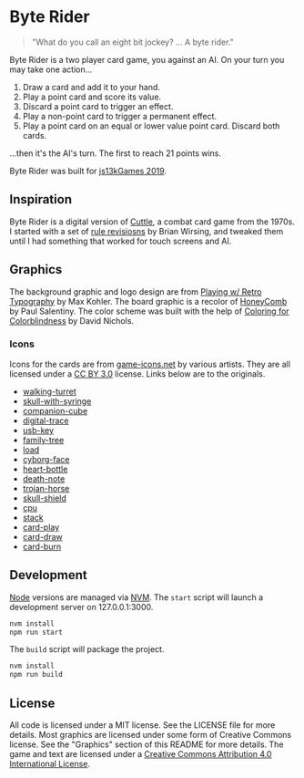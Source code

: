 # Byte Rider #

> "What do you call an eight bit jockey? ... A byte rider."

Byte Rider is a two player card game, you against an AI. On your turn you may
take one action...

1. Draw a card and add it to your hand.
2. Play a point card and score its value.
3. Discard a point card to trigger an effect.
4. Play a non-point card to trigger a permanent effect.
5. Play a point card on an equal or lower value point card. Discard both cards.

...then it's the AI's turn. The first to reach 21 points wins.

Byte Rider was built for [js13kGames 2019][js13k].

## Inspiration ##

Byte Rider is a digital version of [Cuttle][], a combat card game from the
1970s. I started with a set of [rule revisiosns][bgg] by Brian Wirsing, and
tweaked them until I had something that worked for touch screens and AI.

## Graphics ##

The background graphic and logo design are from [Playing w/ Retro Typography][mk]
by Max Kohler. The board graphic is a recolor of [HoneyComb][hex] by Paul
Salentiny. The color scheme was built with the help of [Coloring for Colorblindness][color]
by David Nichols.

### Icons ###

Icons for the cards are from [game-icons.net][gin] by various artists. They are
all licensed under a [CC BY 3.0][cc3] license. Links below are to the originals.

* [walking-turret][]
* [skull-with-syringe][]
* [companion-cube][]
* [digital-trace][]
* [usb-key][]
* [family-tree][]
* [load][]
* [cyborg-face][]
* [heart-bottle][]
* [death-note][]
* [trojan-horse][]
* [skull-shield][]
* [cpu][]
* [stack][]
* [card-play][]
* [card-draw][]
* [card-burn][]

## Development ##

[Node][] versions are managed via [NVM][]. The `start` script will launch a
development server on 127.0.0.1:3000.

```bash
nvm install
npm run start
```

The `build` script will package the project.

```bash
nvm install
npm run build
```

## License ##

All code is licensed under a MIT license. See the LICENSE file for more details.
Most graphics are licensed under some form of Creative Commons license. See the
"Graphics" section of this README for more details. The game and text are
licensed under a [Creative Commons Attribution 4.0 International License][cc4].


[js13k]: https://2019.js13kgames.com/ "Andrzej Mazur (js13kGames): HTML5 and JavaScript game development competition in just 13 kB"
[Cuttle]: https://www.pagat.com/combat/cuttle.html "John McLeod (Pagat): Cuttle"
[bgg]: https://boardgamegeek.com/thread/1351248/beamer159s-rule-revisions "Brian Wirsing (Board Game Geek): Beamer159's Rule Revisions"
[mk]: https://codepen.io/maxakohler/pen/zacsg "Max Kohler (CodePen): Playing w/ Retro Typography"
[hex]: http://lea.verou.me/css3patterns/#honeycomb "Paul Salentiny (CSS3 Patterns Gallery): HoneyComb"
[color]: https://davidmathlogic.com/colorblind/#%23005AB5-%23DC3220-%23FFB000 "David Nichols: Colring for Colorblindness"
[gin]: https://game-icons.net "Various (game-icons.net): 3614 free SVG and PNG icons for your games and apps"
[cc3]: https://creativecommons.org/licenses/by/3.0/ "Creative Commons Attribution 3.0 Unported"
[Node]: https://nodejs.org/ "Various (Node.js Foundation): Node.js is a JavaScript runtime built on Chrome's V8 JavaScript engine"
[NVM]: https://github.com/nvm-sh/nvm "Various (GitHub): Node Version Manager"
[walking-turret]: https://game-icons.net/1x1/delapouite/walking-turret.html "Delapouite (game-icons.net): An automatic sentry tower that can move along short distances."
[skull-with-syringe]: https://game-icons.net/1x1/zajkonur/skull-with-syringe.html "Zajkonur (game-icons.net): This cranium has the cure between its teeth."
[companion-cube]: https://game-icons.net/1x1/delapouite/companion-cube.html "Delapouite (game-icons.net): The ultimate empathy test when Shell is about to destroy it in Portal following the orders of Glados."
[digital-trace]: https://game-icons.net/1x1/spencerdub/digital-trace.html "SpencerDub (game-icons.net): Coordinate pinpoint indicating a precise location on a map."
[usb-key]: https://game-icons.net/1x1/delapouite/usb-key.html "Delapouite (game-icons.net): External memory stick to store important data if you manage to plug in the right way on the first try."
[family-tree]: https://game-icons.net/1x1/delapouite/family-tree.html "Delapouite (game-icons.net): A network of people, connecting parents and children. Like the brackets of a championship."
[load]: https://game-icons.net/1x1/delapouite/load.html "Delapouite (game-icons.net): Loading data from a floppy disk."
[cyborg-face]: https://game-icons.net/1x1/delapouite/cyborg-face.html "Delapouite (game-icons.net): A emotionless humanoid with some robotic enhancements: an antenna forehead and extra vision."
[heart-bottle]: https://game-icons.net/1x1/lorc/heart-bottle.html "Lorc (game-icons.net): Transparent container with floating life inside to restore health points."
[death-note]: https://game-icons.net/1x1/lorc/death-note.html "Lorc (game-icons.net): A bad omen written on a paper. The reader will be doomed just by skimming through the pages of this cursed book."
[trojan-horse]: https://game-icons.net/1x1/delapouite/trojan-horse.html "Delapouite (game-icons.net): Huge wooden decoy used by the Greeks to capture the city of Troy."
[skull-shield]: https://game-icons.net/1x1/lorc/skull-shield.html "Lorc (game-icons.net): A pugnacious cranium as emblem."
[cpu]: https://game-icons.net/1x1/delapouite/cpu.html "Delapouite (game-icons.net): The heart of a computer, juggling with bits to process data."
[stack]: https://game-icons.net/1x1/delapouite/stack.html "Delapouite (game-icons.net): Pile of cards on top of each others, in layers."
[card-play]: https://game-icons.net/1x1/quoting/card-play.html "Quoting (game-icons.net): One of the cards in your hand will have a big impact on the game: choose carefully the one needed."
[card-draw]: https://game-icons.net/1x1/faithtoken/card-draw.html "Faithtoken (game-icons.net): Grab the card on top of the stack."
[card-burn]: https://game-icons.net/1x1/delapouite/card-burn.html "Delapouite (game-icons.net): This card should be discarded from the stack. No players will be able to use it."
[cc4]: https://creativecommons.org/licenses/by/4.0/ "Creative Commons Attribution 4.0 International"
